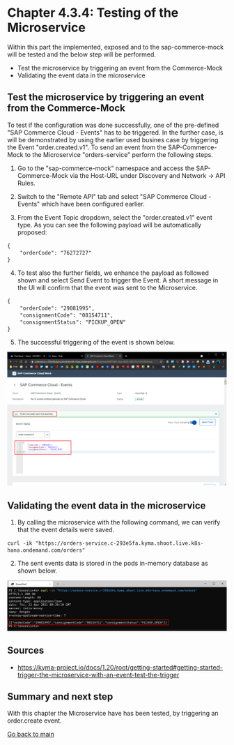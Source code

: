 # Chapter 4.3.4: Testing of the Microservice

Within this part the implemented, exposed and to the sap-commerce-mock will be tested and the below step will be performed.

* Test the microservice by triggering an event from the Commerce-Mock
* Validating the event data in the microservice


## Test the microservice by triggering an event from the Commerce-Mock

To test if the configuration was done successfully, one of the pre-defined "SAP Commerce Cloud - Events" has to be triggered. In the further case, is will be demonstrated by using the earlier used busines case by triggering the Event "order.created.v1". To send an event from the SAP-Commerce-Mock to the Microservice "orders-service" perform the following steps.

1. Go to the "sap-commerce-mock" namespace and access the SAP-Commerce-Mock via the Host-URL under Discovery and Network -> API Rules. 

2. Switch to the "Remote API" tab and select "SAP Commerce Cloud - Events" which have been configured earlier.

3. From the Event Topic dropdown, select the "order.created.v1" event type. As you can see the following payload will be automatically proposed:

```
{
	"orderCode": "76272727"
}
```

4. To test also the further fields, we enhance the payload as followed shown and select Send Event to trigger the Event. A short message in the UI will confirm that the event was sent to the Microservice.

```
{
    "orderCode": "29081995",
    "consignmentCode": "08154711",
    "consignmentStatus": "PICKUP_OPEN"
}
```
5. The successful triggering of the event is shown below.

![](images/04_01_Trigger_order.created.v1_event.png)


## Validating the event data in the microservice

1. By calling the microservice with the following command, we can verify that the event details were saved.

```
curl -ik "https://orders-service.c-293e5fa.kyma.shoot.live.k8s-hana.ondemand.com/orders"
```
2. The sent events data is stored in the pods in-memory database as shown below.

![](images/04_02_Verify_order.created.v1_event.png)


## Sources

* https://kyma-project.io/docs/1.20/root/getting-started#getting-started-trigger-the-microservice-with-an-event-test-the-trigger 


## Summary and next step

With this chapter the Microservice have has been tested, by triggering an order.create event.

[Go back to main](https://github.com/klouisbrother/ba-kyma-prototype) 